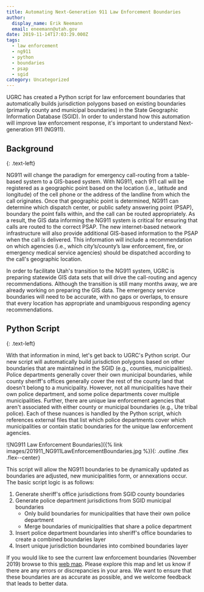 ```yaml
---
title: Automating Next-Generation 911 Law Enforcement Boundaries
author:
  display_name: Erik Neemann
  email: eneemann@utah.gov
date: 2019-11-14T17:03:29.000Z
tags:
  - law enforcement
  - ng911
  - python
  - boundaries
  - psap
  - sgid
category: Uncategorized
---
```


UGRC has created a Python script for law enforcement boundaries that automatically builds jurisdiction polygons based on existing boundaries (primarily county and municipal boundaries) in the State Geographic Information Database (SGID). In order to understand how this automation will improve law enforcement response, it's important to understand Next-generation 911 (NG911).

## Background

{: .text-left}

NG911 will change the paradigm for emergency call-routing from a table-based system to a GIS-based system. With NG911, each 911 call will be registered as a geographic point based on the location (i.e., latitude and longitude) of the cell phone or the address of the landline from which the call originates. Once that geographic point is determined, NG911 can determine which dispatch center, or public safety answering point (PSAP), boundary the point falls within, and the call can be routed appropriately. As a result, the GIS data informing the NG911 system is critical for ensuring that calls are routed to the correct PSAP. The new internet-based network infrastructure will also provide additional GIS-based information to the PSAP when the call is delivered. This information will include a recommendation on which agencies (i.e., which city’s/county’s law enforcement, fire, or emergency medical service agencies) should be dispatched according to the call's geographic location.

In order to facilitate Utah's transition to the NG911 system, UGRC is preparing statewide GIS data sets that will drive the call-routing and agency recommendations. Although the transition is still many months away, we are already working on preparing the GIS data. The emergency service boundaries will need to be accurate, with no gaps or overlaps, to ensure that every location has appropriate and unambiguous responding agency recommendations.

## Python Script

{: .text-left}

With that information in mind, let's get back to UGRC's Python script. Our new script will automatically build jurisdiction polygons based on other boundaries that are maintained in the SGID (e.g., counties, municipalities). Police departments generally cover their own municipal boundaries, while county sheriff's offices generally cover the rest of the county land that doesn't belong to a municipality. However, not all municipalities have their own police department, and some police departments cover multiple municipalities. Further, there are unique law enforcement agencies that aren't associated with either county or municipal boundaries (e.g., Ute tribal police). Each of these nuances is handled by the Python script, which references external files that list which police departments cover which municipalities or contain static boundaries for the unique law enforcement agencies.

![NG911 Law Enforcement Boundaries]({% link images/201911_NG911LawEnforcementBoundaries.jpg %}){: .outline .flex .flex--center}

This script will allow the NG911 boundaries to be dynamically updated as boundaries are adjusted, new municipalities form, or annexations occur. The basic script logic is as follows:

1. Generate sheriff's office jurisdictions from SGID county boundaries
1. Generate police department jurisdictions from SGID municipal boundaries
   - Only build boundaries for municipalities that have their own police department
   - Merge boundaries of municipalities that share a police department
1. Insert police department boundaries into sheriff's office boundaries to create a combined boundaries layer
1. Insert unique jurisdiction boundaries into combined boundaries layer

If you would like to see the current law enforcement boundaries (November 2019) browse to this [web map](http://utah.maps.arcgis.com/home/webmap/viewer.html?webmap=40a99fdba37244dbb0a3fb2fa4615f2d). Please explore this map and let us know if there are any errors or discrepancies in your area. We want to ensure that these boundaries are as accurate as possible, and we welcome feedback that leads to better data.
